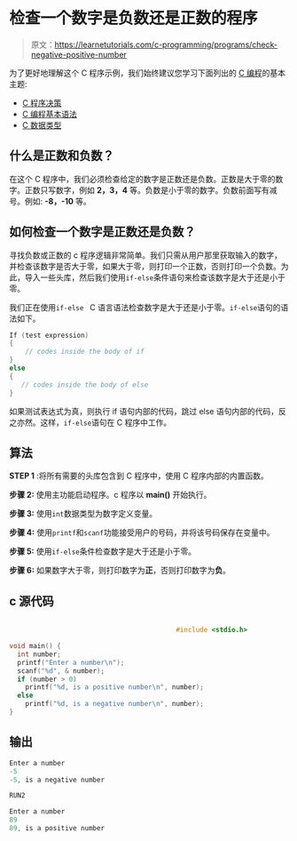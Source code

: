 # 检查一个数字是负数还是正数的程序

> 原文：<https://learnetutorials.com/c-programming/programs/check-negative-positive-number>

为了更好地理解这个 C 程序示例，我们始终建议您学习下面列出的 [C 编程](../ "C programming")的基本主题:

*   [C 程序决策](../../c-programming/decision-making-statements "decision making statements")
*   [C 编程基本语法](../../c-programming/c-basic-syntax "C programming basic syntax")
*   [C 数据类型](../../c-programming/data-types-modifiers "C data types")

## 什么是正数和负数？

在这个 C 程序中，我们必须检查给定的数字是正数还是负数。正数是大于零的数字。正数只写数字，例如 **2，3，4** 等。负数是小于零的数字。负数前面写有减号。例如: **-8，-10** 等。

## 如何检查一个数字是正数还是负数？

寻找负数或正数的 c 程序逻辑非常简单。我们只需从用户那里获取输入的数字，并检查该数字是否大于零，如果大于零，则打印一个正数，否则打印一个负数。为此，导入一些头库，然后我们使用`if-else`条件语句来检查该数字是大于还是小于零。

我们正在使用`if-else ` C 语言语法检查数字是大于还是小于零。`if-else`语句的语法如下。

```c
If (test expression) 
{ 
    // codes inside the body of if 
}
else
{ 
   // codes inside the body of else
}

```

如果测试表达式为真，则执行 if 语句内部的代码，跳过 else 语句内部的代码，反之亦然。这样，`if-else`语句在 C 程序中工作。

## 算法

**STEP 1** :将所有需要的头库包含到 C 程序中，使用 C 程序内部的内置函数。

**步骤 2:** 使用主功能启动程序。c 程序以 **main()** 开始执行。

**步骤 3:** 使用`int`数据类型为数字定义变量。

**步骤 4:** 使用`printf`和`scanf`功能接受用户的号码，并将该号码保存在变量中。

**步骤 5:** 使用`if-else`条件检查数字是大于还是小于零。

**步骤 6:** 如果数字大于零，则打印数字为**正**，否则打印数字为**负**。

## c 源代码

```c

                                          #include <stdio.h>

void main() {
  int number;
  printf("Enter a number\n");
  scanf("%d", & number);
  if (number > 0)
    printf("%d, is a positive number\n", number);
  else
    printf("%d, is a negative number\n", number);
}

```

## 输出

```c
Enter a number
-5
-5, is a negative number

RUN2

Enter a number
89
89, is a positive number
```